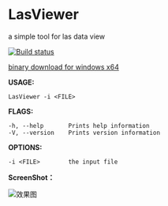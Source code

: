 # LasViewer
a simple tool for las data view

[![Build status](https://ci.appveyor.com/api/projects/status/xjtc3fhr1vtqb0c2?svg=true)](https://ci.appveyor.com/project/fanvanzh/lasviewer-7glck)

[binary download for windows x64](https://ci.appveyor.com/api/projects/fanvanzh/lasviewer-7glck/artifacts/target/release/LasViewer.exe?branch=master)

**USAGE:**

    LasViewer -i <FILE>

**FLAGS:**

    -h, --help       Prints help information
    -V, --version    Prints version information

**OPTIONS:**

    -i <FILE>        the input file
    
    

**ScreenShot：**

![效果图](https://github.com/fanvanzh/LasViewer/blob/master/LasViewer.jpg)
